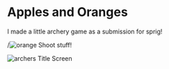 # Apples and Oranges
I made a little archery game as a submission for sprig!

/![orange](https://github.com/user-attachments/assets/4431b211-7982-43ec-a2e7-98f4771aaadf)
Shoot stuff!

![archers](https://github.com/user-attachments/assets/a3d30fc6-d0dd-47a5-b83e-80619e84353d)
Title Screen

